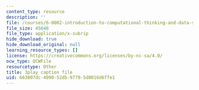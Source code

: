 ```yaml
---
content_type: resource
description: ''
file: /courses/6-0002-introduction-to-computational-thinking-and-data-science-fall-2016/663807dc409052db97795d0016d6ffe1_C1lhuz6pZC0.vtt
file_size: 45648
file_type: application/x-subrip
hide_download: true
hide_download_original: null
learning_resource_types: []
license: https://creativecommons.org/licenses/by-nc-sa/4.0/
ocw_type: OCWFile
resourcetype: Other
title: 3play caption file
uid: 663807dc-4090-52db-9779-5d0016d6ffe1
---
```

